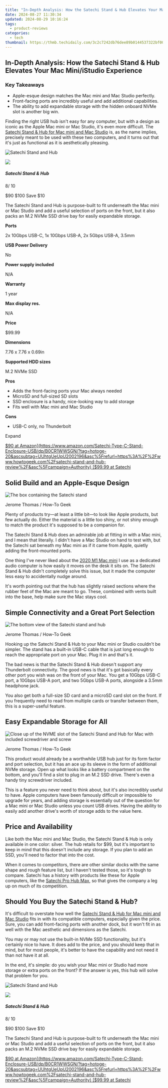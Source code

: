 ```yaml
---
title: "In-Depth Analysis: How the Satechi Stand & Hub Elevates Your Mac Mini/iStudio Experience"
date: 2024-08-27 11:30:34
updated: 2024-08-29 10:16:24
tags:
  - product-reviews
categories:
  - tech
thumbnail: https://thmb.techidaily.com/3c2c7242db76dee89b0144537322bf00338926834317c4e6bfcb9abc42eeaf14.png
---
```


## In-Depth Analysis: How the Satechi Stand & Hub Elevates Your Mac Mini/iStudio Experience

### Key Takeaways

* Apple-esque design matches the Mac mini and Mac Studio perfectly.
* Front-facing ports are incredibly useful and add additional capabilities.
* The ability to add expandable storage with the hidden onboard NVMe slot is another big win.

 Finding the right USB hub isn't easy for any computer, but with a design as iconic as the Apple Mac mini or Mac Studio, it's even more difficult. The [Satechi Stand & Hub for Mac mini and Mac Studio](https://www.amazon.com/Satechi-Type-C-Stand-Enclosure-USB/dp/B0CR1WWSGN/?tag=hotoge-20&ascsubtag=UUhtgUeUpU2002196&asc%5Frefurl=https%3A%2F%2Fwww.howtogeek.com%2Fsatechi-stand-and-hub-review%2F&asc%5Fcampaign=Authority) is, as the name implies, precisely meant to be used with these two computers, and it turns out that it's just as functional as it is aesthetically pleasing.

![Satechi Stand and Hub](https://static1.howtogeekimages.com/wordpress/wp-content/uploads/2024/03/satechi-stand-and-hub.jpg) 

![](https://static1.howtogeekimages.com/wordpresshttps://static0.howtogeekimages.com/wordpress/wp-content/uploads/2024/01/htg-rec-2024-2000-1.png) 

#####  Satechi Stand & Hub

8/ 10 

$90 $100 Save $10 

The Satechi Stand and Hub is purpose-built to fit underneath the Mac mini or Mac Studio and add a useful selection of ports on the front, but it also packs an M.2 NVMe SSD drive bay for easily expandable storage.

**Ports** 

 2x 10Gbps USB-C, 1x 10Gbps USB-A, 2x 5Gbps USB-A, 3.5mm 

**USB Power Delivery** 

 No 

**Power supply included** 

 N/A 

**Warranty** 

 1 year 

**Max display res.** 

 N/A 

**Price** 

 $99.99 

**Dimensions** 

 7.76 x 7.76 x 0.69in 

**Supported HDD sizes** 

 M.2 NVMe SSD 

**Pros** 
* Adds the front-facing ports your Mac always needed
* MicroSD and full-sized SD slots
* SSD enclosure is a handy, nice-looking way to add storage
* Fits well with Mac mini and Mac Studio

**Cons** 
* USB-C only, no Thunderbolt

Expand 

[$90 at Amazon](https://www.amazon.com/Satechi-Type-C-Stand-Enclosure-USB/dp/B0CR1WWSGN/?tag=hotoge-20&ascsubtag=UUhtgUeUpU2002196&asc%5Frefurl=https%3A%2F%2Fwww.howtogeek.com%2Fsatechi-stand-and-hub-review%2F&asc%5Fcampaign=Authority) [$99.99 at Satechi](http://shrsl.com/4g2da) 

##  Solid Build and an Apple-Esque Design

![The box containing the Satechi stand](https://static1.howtogeekimages.com/wordpress/wp-content/uploads/wm/2024/03/the-box-containing-the-satechi-standjpg_53480492711_o.jpg) 

Jerome Thomas / How-To Geek

 Plenty of products try—at least a little bit—to look like Apple products, but few actually do. Either the material is a little too shiny, or not shiny enough to match the product it's supposed to be a companion for.

 The Satechi Stand & Hub does an admirable job at fitting in with a Mac mini, and I mean that literally. I didn't have a Mac Studio on hand to test with, but the Satechi sat beneath my Mac mini as if it came from Apple, quietly adding the front-mounted ports.

 One thing I've never liked about the [2020 M1 Mac mini](https://www.amazon.com/mini-Apple-Memory-256GB-MGNR3LL/dp/B08PF2RF76/?tag=hotoge-20&ascsubtag=UUhtgUeUpU2002196&asc%5Frefurl=https%3A%2F%2Fwww.howtogeek.com%2Fsatechi-stand-and-hub-review%2F&asc%5Fcampaign=Authority) I use as a dedicated audio computer is how easily it moves on the desk it sits on. The Satechi Stand & Hub didn't completely solve this issue, but it made the computer less easy to accidentally nudge around.

 It's worth pointing out that the hub has slightly raised sections where the rubber feet of the Mac are meant to go. These, combined with vents built into the base, help make sure the Mac stays cool.

##  Simple Connectivity and a Great Port Selection

![The bottom view of the Satechi stand and hub](https://static1.howtogeekimages.com/wordpress/wp-content/uploads/wm/2024/03/the-bottom-view-of-the-satechi-stand-and-hubjpg_53479587692_o.jpg) 

Jerome Thomas / How-To Geek

 Hooking up the Satechi Stand & Hub to your Mac mini or Studio couldn't be simpler. The stand has a built-in USB-C cable that is just long enough to reach the appropriate port on your Mac. Plug it in and that's it.

 The bad news is that the Satechi Stand & Hub doesn't support any Thunderbolt connectivity. The good news is that it's got basically every other port you wish was on the front of your Mac. You get a 10Gbps USB-C port, a 10Gbps USB-A port, and two 5Gbps USB-A ports, alongside a 3.5mm headphone jack.

 You also get both a full-size SD card and a microSD card slot on the front. If you frequently need to read from multiple cards or transfer between them, this is a super-useful feature.

##  Easy Expandable Storage for All

![Close up of the NVME slot of the Satechi Stand and Hub for Mac with included screwdriver and screw](https://static1.howtogeekimages.com/wordpress/wp-content/uploads/wm/2024/03/close-up-of-the-nvme-slot-of-the-satechi-stand-and-hub-for-mac-with-included-screwdriver-and-screwjpg_53480636048_o.jpg) 

Jerome Thomas / How-To Geek

 This product would already be a worthwhile USB hub just for its form factor and port selection, but it has an ace up its sleeve in the form of additional NVMe storage. Open up what looks like a battery compartment on the bottom, and you'll find a slot to plug in an M.2 SSD drive. There's even a handy tiny screwdriver included.

 This is a feature you never need to think about, but it's also incredibly useful to have. Apple computers have been famously difficult or impossible to upgrade for years, and adding storage is essentially out of the question for a Mac mini or Mac Studio unless you count USB drives. Having the ability to easily add another drive's worth of storage adds to the value here.

##  Price and Availability

 Like both the Mac mini and Mac Studio, the Satechi Stand & Hub is only available in one color: silver. The hub retails for $99, but it's important to keep in mind that this doesn't include any storage. If you plan to add an SSD, you'll need to factor that into the cost.

 When it comes to competitors, there are other similar docks with the same shape and rough feature list, but I haven't tested those, so it's tough to compare. Satechi has a history with products like these for Apple computers, like the [Satechi Pro Hub Max](https://tiktok-clips.techidaily.com/updated-regain-lost-content-after-an-unexpected-tiktok-reload-for-2024/), so that gives the company a leg up on much of its competition.

##  Should You Buy the Satechi Stand & Hub?

 It's difficult to overstate how well the [Satechi Stand & Hub for Mac mini and Mac Studio](https://www.amazon.com/Satechi-Type-C-Stand-Enclosure-USB/dp/B0CR1WWSGN/?tag=hotoge-20&ascsubtag=UUhtgUeUpU2002196&asc%5Frefurl=https%3A%2F%2Fwww.howtogeek.com%2Fsatechi-stand-and-hub-review%2F&asc%5Fcampaign=Authority) fits in with its compatible computers, especially given the price. Sure, you can add front-facing ports with another dock, but it won't fit in as well with the Mac aesthetic and dimensions as the Satechi.

 You may or may not use the built-in NVMe SSD functionality, but it's certainly nice to have. It does add to the price, and you should keep that in mind, but for most people, it's better to have the capability and not need it than not have it at all.

 In the end, it's simple: do you wish your Mac mini or Studio had more storage or extra ports on the front? If the answer is yes, this hub will solve that problem for you.

![Satechi Stand and Hub](https://static1.howtogeekimages.com/wordpress/wp-content/uploads/2024/03/satechi-stand-and-hub.jpg) 

![](https://static1.howtogeekimages.com/wordpresshttps://static0.howtogeekimages.com/wordpress/wp-content/uploads/2024/01/htg-rec-2024-2000-1.png) 

#####  Satechi Stand & Hub

8/ 10 

$90 $100 Save $10 

The Satechi Stand and Hub is purpose-built to fit underneath the Mac mini or Mac Studio and add a useful selection of ports on the front, but it also packs an M.2 NVMe SSD drive bay for easily expandable storage.

[$90 at Amazon](https://www.amazon.com/Satechi-Type-C-Stand-Enclosure-USB/dp/B0CR1WWSGN/?tag=hotoge-20&ascsubtag=UUhtgUeUpU2002196&asc%5Frefurl=https%3A%2F%2Fwww.howtogeek.com%2Fsatechi-stand-and-hub-review%2F&asc%5Fcampaign=Authority) [$99.99 at Satechi](http://shrsl.com/4g2da)

<ins class="adsbygoogle"
     style="display:block"
     data-ad-format="autorelaxed"
     data-ad-client="ca-pub-7571918770474297"
     data-ad-slot="1223367746"></ins>



<ins class="adsbygoogle"
     style="display:block"
     data-ad-client="ca-pub-7571918770474297"
     data-ad-slot="8358498916"
     data-ad-format="auto"
     data-full-width-responsive="true"></ins>
